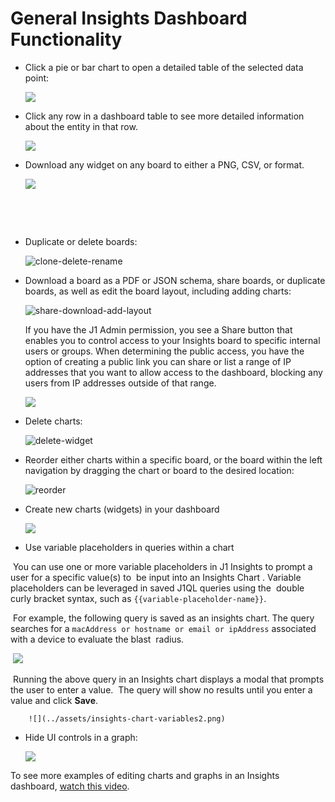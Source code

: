 # General Insights Dashboard Functionality 

- Click a pie or bar chart to open a detailed table of the selected data point:
  
  
  
  
  
  
  
  
  ![](../assets/drilldown-insights.gif)
  





- Click any row in a dashboard table to see more detailed information about the entity in that row. 

  

  


  ![](../assets/insights-drill-down-table-row.gif) 




- Download any widget on any board to either a PNG, CSV, or format.


    ![](../assets/insights-downloads.png) 

​	

​	

- Duplicate or delete boards:
  
  
  
  
  
  ![clone-delete-rename](../assets/clone-delete-rename.png)
  





- Download a board as a PDF or JSON schema, share boards, or duplicate boards, as well as edit the board layout, including adding charts:

  

  

  ![share-download-add-layout](../assets/insights-menu.png) 

  

  If you have the J1 Admin permission, you see a Share button that enables you to control access to your Insights board to specific internal users or groups. When determining the public access, you have the option of creating a public link you can share or list a range of IP addresses that you want to allow access to the dashboard, blocking any users from IP addresses outside of that range. 

   




  ![](../assets/insights-share.png)     

  

- Delete charts:

  

  ![delete-widget](../assets/insights-delete-widget.png) 

  

- Reorder either charts within a specific board, or the board within the left navigation by dragging the chart or board to the desired location:

  

  ![reorder](../assets/reorder.gif)




- Create new charts (widgets) in your dashboard


  ![](../assets/insights-chart-new-number.gif)

  


- Use variable placeholders in queries within a chart

​		You can use one or more variable placeholders in J1 Insights  to prompt a user for a specific value(s) to
​		be input into an Insights Chart . Variable placeholders can be leveraged in saved J1QL queries using the
​		double curly bracket syntax, such as `{{variable-placeholder-name}}`.

​		For example, the following query is saved as an insights chart. The query searches for a
​		`macAddress or hostname or email or ipAddress` associated with a device to evaluate the blast
​		radius.

​		![](../assets/insights-chart-variables.png) 



​		Running the above query in an Insights chart displays a modal that prompts the user to enter a value.
​		The query will show no results until you enter a value and click **Save**.



		![](../assets/insights-chart-variables2.png) 

- Hide UI controls in a graph:

  
  

  ![](../assets/insights-hide-ui.gif) 

  

  








To see more examples of editing charts and graphs in an Insights dashboard, [watch this video](https://try.jupiterone.com/blog/how-to-use-charts-and-graphs-widgets).